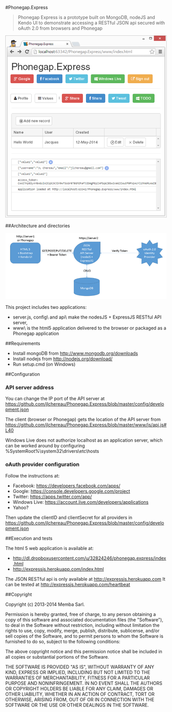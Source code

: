 #Phonegap.Express

> Phonegap Express is a prototype built on MongoDB, nodeJS and Kendo UI to demonstrate accessing a RESTful JSON api secured with oAuth 2.0 from browsers and Phonegap

![Web Application](https://raw.githubusercontent.com/jlchereau/Phonegap.Express/master/docs/webapp.png "Web Application")

##Architecture and directories

![Architecture](https://raw.githubusercontent.com/jlchereau/Phonegap.Express/master/docs/architecture.png "Architecture")

This project includes two applications:

- server.js, config\ and api\ make the nodesJS + ExpressJS RESTful API server,
- www\ is the html5 application delivered to the browser or packaged as a Phonegap application

##Requirements

- Install mongoDB from http://www.mongodb.org/downloads
- Install nodejs from http://nodejs.org/download/
- Run setup.cmd (on Windows)

##Configuration

### API server address

You can change the IP port of the API server at https://github.com/jlchereau/Phonegap.Express/blob/master/config/development.json

The client (browser or Phonegap) gets the location of the API server from https://github.com/jlchereau/Phonegap.Express/blob/master/www/js/api.js#L40

Windows Live does not authorize localhost as an application server, which can be worked around by configuring %SystemRoot%\system32\drivers\etc\hosts

### oAuth provider configuration

Follow the instructions at:

- Facebook: https://developers.facebook.com/apps/
- Google: https://console.developers.google.com/project
- Twitter: https://apps.twitter.com/app/
- Windows Live: https://account.live.com/developers/applications
- Yahoo?

Then update the clientID and clientSecret for all providers in https://github.com/jlchereau/Phonegap.Express/blob/master/config/development.json

##Execution and tests

The html 5 web application is available at:
- http://dl.dropboxusercontent.com/u/32824246/phonegap.express/index.html
- http://expressjs.herokuapp.com/index.html

The JSON RESTful api is only available at http://expressjs.herokuapp.com
It can be tested at http://expressjs.herokuapp.com/heartbeat

##Copyright

Copyright (c) 2013-2014 Memba Sarl.

Permission is hereby granted, free of charge, to any person
obtaining a copy of this software and associated documentation
files (the "Software"), to deal in the Software without
restriction, including without limitation the rights to use,
copy, modify, merge, publish, distribute, sublicense, and/or sell
copies of the Software, and to permit persons to whom the
Software is furnished to do so, subject to the following
conditions:

The above copyright notice and this permission notice shall be
included in all copies or substantial portions of the Software.

THE SOFTWARE IS PROVIDED "AS IS", WITHOUT WARRANTY OF ANY KIND,
EXPRESS OR IMPLIED, INCLUDING BUT NOT LIMITED TO THE WARRANTIES
OF MERCHANTABILITY, FITNESS FOR A PARTICULAR PURPOSE AND
NONINFRINGEMENT. IN NO EVENT SHALL THE AUTHORS OR COPYRIGHT
HOLDERS BE LIABLE FOR ANY CLAIM, DAMAGES OR OTHER LIABILITY,
WHETHER IN AN ACTION OF CONTRACT, TORT OR OTHERWISE, ARISING
FROM, OUT OF OR IN CONNECTION WITH THE SOFTWARE OR THE USE OR
OTHER DEALINGS IN THE SOFTWARE.
